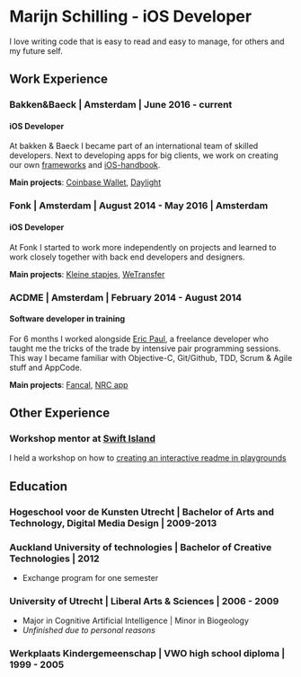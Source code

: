 # Marijn Schilling - iOS Developer

I love writing code that is easy to read and easy to manage, for others and my future self. 

## Work Experience

### Bakken&Baeck | Amsterdam | June 2016 - current
#### iOS Developer
At bakken & Baeck I became part of an international team of skilled developers. Next to developing apps for big clients, we work on creating our own [frameworks](https://github.com/UseSweet) and [iOS-handbook](https://github.com/bakkenbaeck/iOS-handbook).

**Main projects**: [Coinbase Wallet](https://itunes.apple.com/us/app/coinbase-bitcoin-wallet/id886427730?mt=8), [Daylight](https://daylight.today/)

### Fonk | Amsterdam | August 2014 - May 2016 | Amsterdam
#### iOS Developer
At Fonk I started to work more independently on projects and learned to work closely together with back end developers and designers. 

**Main projects**: [Kleine stapjes](https://itunes.apple.com/nl/app/kleine-stapjes/id1116669774?l=en&mt=8), [WeTransfer](https://itunes.apple.com/nl/app/wetransfer/id765359021?mt=8)

### ACDME  | Amsterdam | February 2014 - August 2014
#### Software developer in training
For 6 months I worked alongside [Eric Paul](https://www.linkedin.com/in/lecluse/), a freelance developer who taught me the tricks of the trade by intensive pair programming sessions. This way I became familiar with Objective-C, Git/Github, TDD, Scrum & Agile stuff and AppCode. 

**Main projects**: [Fancal](https://techcrunch.com/2014/03/27/fancal/), [NRC app](https://itunes.apple.com/nl/app/nrc-next-digitale-krant/id400732628?l=en&mt=8) 

## Other Experience

### Workshop mentor at [Swift Island](https://swiftisland.nl/)
I held a workshop on how to [creating an interactive readme in playgrounds](https://github.com/SwiftIsland/Playgrounds)

## Education

### Hogeschool voor de Kunsten Utrecht | Bachelor of Arts and Technology, Digital Media Design | 2009-2013

### Auckland University of technologies | Bachelor of Creative Technologies | 2012
 - Exchange program for one semester

### University of Utrecht | Liberal Arts & Sciences | 2006 - 2009
- Major in Cognitive Artificial Intelligence | Minor in Biogeology
- *Unfinished due to personal reasons*

### Werkplaats Kindergemeenschap | VWO high school diploma | 1999 - 2005
